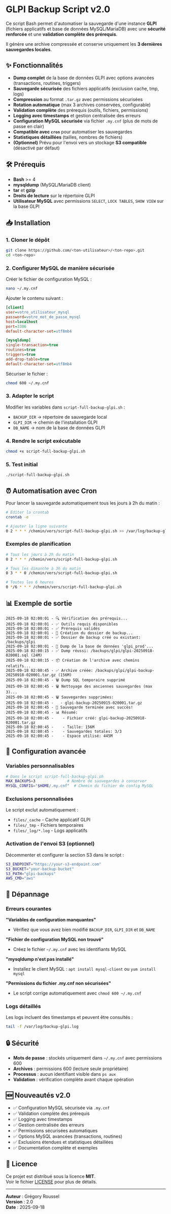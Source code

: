 # GLPI Backup Script v2.0

Ce script Bash permet d'automatiser la sauvegarde d'une instance **GLPI** (fichiers applicatifs et base de données MySQL/MariaDB) avec une **sécurité renforcée** et une **validation complète des prérequis**.

Il génère une archive compressée et conserve uniquement les **3 dernières sauvegardes locales**.

## ✨ Fonctionnalités

- **Dump complet** de la base de données GLPI avec options avancées (transactions, routines, triggers)
- **Sauvegarde sécurisée** des fichiers applicatifs (exclusion cache, tmp, logs)
- **Compression** au format `.tar.gz` avec permissions sécurisées
- **Rotation automatique** (max 3 archives conservées, configurable)
- **Validation complète** des prérequis (outils, fichiers, permissions)
- **Logging avec timestamps** et gestion centralisée des erreurs
- **Configuration MySQL sécurisée** via fichier `.my.cnf` (plus de mots de passe en clair)
- **Compatible avec `cron`** pour automatiser les sauvegardes
- **Statistiques détaillées** (tailles, nombres de fichiers)
- **(Optionnel)** Prévu pour l'envoi vers un stockage **S3 compatible** (désactivé par défaut)

## 🛠️ Prérequis

- **Bash** >= 4
- **mysqldump** (MySQL/MariaDB client)
- **tar** et **gzip**
- **Droits de lecture** sur le répertoire GLPI
- **Utilisateur MySQL** avec permissions `SELECT`, `LOCK TABLES`, `SHOW VIEW` sur la base GLPI

## 📥 Installation

### 1. Cloner le dépôt
```bash
git clone https://github.com/<ton-utilisateur>/<ton-repo>.git
cd <ton-repo>
```

### 2. Configurer MySQL de manière sécurisée
Créer le fichier de configuration MySQL :
```bash
nano ~/.my.cnf
```

Ajouter le contenu suivant :
```ini
[client]
user=votre_utilisateur_mysql
password=votre_mot_de_passe_mysql
host=localhost
port=3306
default-character-set=utf8mb4

[mysqldump]
single-transaction=true
routines=true
triggers=true
add-drop-table=true
default-character-set=utf8mb4
```

Sécuriser le fichier :
```bash
chmod 600 ~/.my.cnf
```

### 3. Adapter le script
Modifier les variables dans `script-full-backup-glpi.sh` :
- `BACKUP_DIR` → répertoire de sauvegarde local
- `GLPI_DIR` → chemin de l'installation GLPI  
- `DB_NAME` → nom de la base de données GLPI

### 4. Rendre le script exécutable
```bash
chmod +x script-full-backup-glpi.sh
```

### 5. Test initial
```bash
./script-full-backup-glpi.sh
```

## ⏰ Automatisation avec Cron

Pour lancer la sauvegarde automatiquement tous les jours à 2h du matin :
```bash
# Éditer la crontab
crontab -e

# Ajouter la ligne suivante
0 2 * * * /chemin/vers/script-full-backup-glpi.sh >> /var/log/backup-glpi.log 2>&1
```

### Exemples de planification
```bash
# Tous les jours à 2h du matin
0 2 * * * /chemin/vers/script-full-backup-glpi.sh

# Tous les dimanche à 3h du matin
0 3 * * 0 /chemin/vers/script-full-backup-glpi.sh

# Toutes les 6 heures
0 */6 * * * /chemin/vers/script-full-backup-glpi.sh
```

## 📊 Exemple de sortie

```
2025-09-18 02:00:01 - 🔍 Vérification des prérequis...
2025-09-18 02:00:01 - ✅ Outils requis disponibles
2025-09-18 02:00:01 - ✅ Prérequis validés
2025-09-18 02:00:01 - 📁 Création du dossier de backup...
2025-09-18 02:00:01 - ✅ Dossier de backup créé ou existant: /backups/glpi
2025-09-18 02:00:01 - 💾 Dump de la base de données 'glpi_prod'...
2025-09-18 02:00:15 - ✅ Dump réussi: /backups/glpi/glpi-20250918-020001.sql (24M)
2025-09-18 02:00:15 - 📦 Création de l'archive avec chemins relatifs...
2025-09-18 02:00:45 - ✅ Archive créée: /backups/glpi/glpi-backup-20250918-020001.tar.gz (156M)
2025-09-18 02:00:45 - 🗑️ Dump SQL temporaire supprimé
2025-09-18 02:00:45 - 🗑️ Nettoyage des anciennes sauvegardes (max 3)...
2025-09-18 02:00:45 - 🗑️ Sauvegardes supprimées:
2025-09-18 02:00:45 -   - glpi-backup-20250915-020001.tar.gz
2025-09-18 02:00:45 - 🎉 Sauvegarde terminée avec succès!
2025-09-18 02:00:45 - 📊 Résumé:
2025-09-18 02:00:45 -    - Fichier créé: glpi-backup-20250918-020001.tar.gz
2025-09-18 02:00:45 -    - Taille: 156M
2025-09-18 02:00:45 -    - Sauvegardes totales: 3/3
2025-09-18 02:00:45 -    - Espace utilisé: 445M
```

## 🔧 Configuration avancée

### Variables personnalisables
```bash
# Dans le script script-full-backup-glpi.sh
MAX_BACKUPS=3              # Nombre de sauvegardes à conserver
MYSQL_CONFIG="$HOME/.my.cnf"  # Chemin du fichier de config MySQL
```

### Exclusions personnalisées
Le script exclut automatiquement :
- `files/_cache` - Cache applicatif GLPI
- `files/_tmp` - Fichiers temporaires
- `files/_log/*.log` - Logs applicatifs

### Activation de l'envoi S3 (optionnel)
Décommenter et configurer la section S3 dans le script :
```bash
S3_ENDPOINT="https://your-s3-endpoint.com"
S3_BUCKET="your-backup-bucket"
S3_PATH="glpi-backups"
AWS_CMD="aws"
```

## 🚨 Dépannage

### Erreurs courantes

**"Variables de configuration manquantes"**
- Vérifiez que vous avez bien modifié `BACKUP_DIR`, `GLPI_DIR` et `DB_NAME`

**"Fichier de configuration MySQL non trouvé"**
- Créez le fichier `~/.my.cnf` avec les identifiants MySQL

**"mysqldump n'est pas installé"**
- Installez le client MySQL : `apt install mysql-client` ou `yum install mysql`

**"Permissions du fichier .my.cnf non sécurisées"**
- Le script corrige automatiquement avec `chmod 600 ~/.my.cnf`

### Logs détaillés
Les logs incluent des timestamps et peuvent être consultés :
```bash
tail -f /var/log/backup-glpi.log
```

## 🔒 Sécurité

- **Mots de passe** : stockés uniquement dans `~/.my.cnf` avec permissions 600
- **Archives** : permissions 600 (lecture seule propriétaire)
- **Processus** : aucun identifiant visible dans `ps aux`
- **Validation** : vérification complète avant chaque opération

## 🆕 Nouveautés v2.0

- ✅ Configuration MySQL sécurisée via `.my.cnf`
- ✅ Validation complète des prérequis
- ✅ Logging avec timestamps
- ✅ Gestion centralisée des erreurs
- ✅ Permissions sécurisées automatiques
- ✅ Options MySQL avancées (transactions, routines)
- ✅ Exclusions étendues et statistiques détaillées
- ✅ Documentation complète et exemples

## 📄 Licence

Ce projet est distribué sous la licence **MIT**.  
Voir le fichier [LICENSE](./LICENSE) pour plus de détails.

---

**Auteur** : Grégory Roussel  
**Version** : 2.0  
**Date** : 2025-09-18
